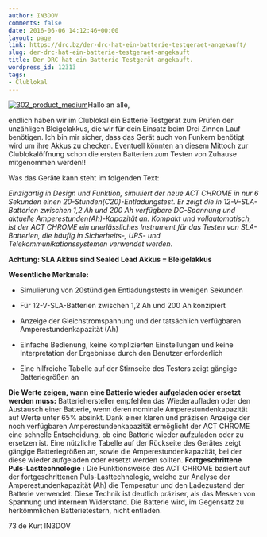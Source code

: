 ```yaml
---
author: IN3DOV
comments: false
date: 2016-06-06 14:12:46+00:00
layout: page
link: https://drc.bz/der-drc-hat-ein-batterie-testgeraet-angekauft/
slug: der-drc-hat-ein-batterie-testgeraet-angekauft
title: Der DRC hat ein Batterie Testgerät angekauft.
wordpress_id: 12313
tags:
- Clublokal
---
```


[![302_product_medium](https://drc.bz/wp-content/uploads/2016/06/302_product_medium-300x207.jpg)](https://drc.bz/wp-content/uploads/2016/06/302_product_medium.jpg)Hallo an alle,


endlich haben wir im Clublokal ein Batterie Testgerät zum Prüfen der unzähligen Bleigelakkus, die wir für dein Einsatz beim Drei Zinnen Lauf benötigen. Ich bin mir sicher, dass das Gerät auch von Funkern benötigt wird um ihre Akkus zu checken. Eventuell könnten an diesem Mittoch zur Clublokalöffnung schon die ersten Batterien zum Testen von Zuhause mitgenommen werden!!




Was das Geräte kann steht im folgenden Text:


_Einzigartig in Design und Funktion, simuliert der neue ACT CHROME in nur 6 Sekunden einen 20-Stunden(C20)-Entladungstest. Er zeigt die in 12-V-SLA-Batterien zwischen 1,2 Ah und 200 Ah verfügbare DC-Spannung und aktuelle Amperestunden(Ah)-Kapazität an. Kompakt und vollautomatisch, ist der ACT CHROME ein unerlässliches Instrument für das Testen von SLA-Batterien, die häufig in Sicherheits-, UPS- und Telekommunikationssystemen verwendet werden_.

**Achtung: SLA Akkus sind Sealed Lead Akkus = Bleigelakkus**

**Wesentliche Merkmale:**



	
  * Simulierung von 20stündigen Entladungstests in wenigen Sekunden

	
  * Für 12-V-SLA-Batterien zwischen 1,2 Ah und 200 Ah konzipiert

	
  * Anzeige der Gleichstromspannung und der tatsächlich verfügbaren Amperestundenkapazität (Ah)

	
  * Einfache Bedienung, keine komplizierten Einstellungen und keine Interpretation der Ergebnisse durch den Benutzer erforderlich

	
  * Eine hilfreiche Tabelle auf der Stirnseite des Testers zeigt gängige Batteriegrößen an


**Die Werte zeigen, wann eine Batterie wieder aufgeladen oder ersetzt werden muss:**
Batteriehersteller empfehlen das Wiederaufladen oder den Austausch einer Batterie, wenn deren nominale Amperestundenkapazität auf Werte unter 65% absinkt. Dank einer klaren und präzisen Anzeige der noch verfügbaren Amperestundenkapazität ermöglicht der ACT CHROME eine schnelle Entscheidung, ob eine Batterie wieder aufzuladen oder zu ersetzen ist. Eine nützliche Tabelle auf der Rückseite des Gerätes zeigt gängige Batteriegrößen an, sowie die Amperestundenkapazität, bei der diese wieder aufgeladen oder ersetzt werden sollten.
**Fortgeschrittene Puls-Lasttechnologie :**
Die Funktionsweise des ACT CHROME basiert auf der fortgeschrittenen Puls-Lasttechnologie, welche zur Analyse der Amperestundenkapazität (Ah) die Temperatur und den Ladezustand der Batterie verwendet. Diese Technik ist deutlich präziser, als das Messen von Spannung und internem Widerstand. Die Batterie wird, im Gegensatz zu herkömmlichen Batterietestern, nicht entladen.

73 de Kurt IN3DOV


